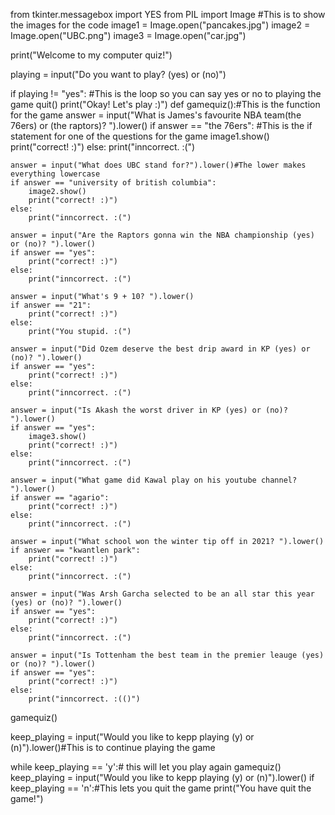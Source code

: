 from tkinter.messagebox import YES
from PIL import Image #This is to show the images for the code
image1 = Image.open("pancakes.jpg")
image2 = Image.open("UBC.png")
image3 = Image.open("car.jpg")

print("Welcome to my computer quiz!")

playing = input("Do you want to play? (yes) or (no)")

if playing != "yes": #This is the loop so you can say yes or no to playing the game
    quit()
print("Okay! Let's play :)")
def gamequiz():#This is the function for the game
    answer = input("What is James's favourite NBA team(the 76ers) or (the raptors)? ").lower()
    if answer == "the 76ers": #This is the if statement for one of the questions for the game
        image1.show()
        print("correct! :)")
    else:
        print("inncorrect. :(")

    answer = input("What does UBC stand for?").lower()#The lower makes everything lowercase
    if answer == "university of british columbia":
        image2.show()
        print("correct! :)")
    else:
        print("inncorrect. :(")

    answer = input("Are the Raptors gonna win the NBA championship (yes) or (no)? ").lower()
    if answer == "yes":
        print("correct! :)")
    else:
        print("inncorrect. :(")

    answer = input("What's 9 + 10? ").lower()
    if answer == "21":
        print("correct! :)")
    else:
        print("You stupid. :(")

    answer = input("Did Ozem deserve the best drip award in KP (yes) or (no)? ").lower()
    if answer == "yes":
        print("correct! :)")
    else:
        print("inncorrect. :(")

    answer = input("Is Akash the worst driver in KP (yes) or (no)? ").lower()
    if answer == "yes":
        image3.show()
        print("correct! :)")
    else:
        print("inncorrect. :(")

    answer = input("What game did Kawal play on his youtube channel? ").lower()
    if answer == "agario":
        print("correct! :)")
    else:
        print("inncorrect. :(")

    answer = input("What school won the winter tip off in 2021? ").lower()
    if answer == "kwantlen park":
        print("correct! :)")
    else:
        print("inncorrect. :(")

    answer = input("Was Arsh Garcha selected to be an all star this year (yes) or (no)? ").lower()
    if answer == "yes":
        print("correct! :)")
    else:
        print("inncorrect. :(")

    answer = input("Is Tottenham the best team in the premier leauge (yes) or (no)? ").lower()
    if answer == "yes":
        print("correct! :)")
    else:
        print("inncorrect. :(()")

gamequiz()

keep_playing = input("Would you like to kepp playing (y) or (n)").lower()#This is to continue playing the game

while keep_playing == 'y':# this will let you play again
    gamequiz()
    keep_playing = input("Would you like to kepp playing (y) or (n)").lower()
    if keep_playing == 'n':#This lets you quit the game
        print("You have quit the game!")

